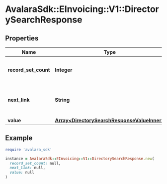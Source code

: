 # AvalaraSdk::EInvoicing::V1::DirectorySearchResponse

## Properties

| Name | Type | Description | Notes |
| ---- | ---- | ----------- | ----- |
| **record_set_count** | **Integer** | The count of records in the result set | [optional] |
| **next_link** | **String** | The next page link to get the next set of results. | [optional] |
| **value** | [**Array&lt;DirectorySearchResponseValueInner&gt;**](DirectorySearchResponseValueInner.md) |  | [optional] |

## Example

```ruby
require 'avalara_sdk'

instance = AvalaraSdk::EInvoicing::V1::DirectorySearchResponse.new(
  record_set_count: null,
  next_link: null,
  value: null
)
```

